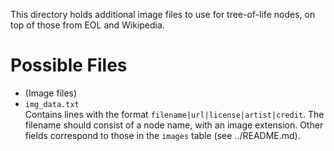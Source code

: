 This directory holds additional image files to use for tree-of-life nodes,
on top of those from EOL and Wikipedia.

Possible Files
==============
-   (Image files)
-   `img_data.txt` <br>
    Contains lines with the format `filename|url|license|artist|credit`.
    The filename should consist of a node name, with an image extension.
    Other fields correspond to those in the `images` table (see ../README.md).
